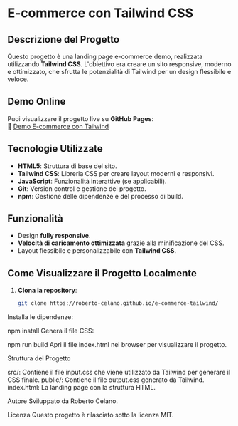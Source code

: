 # E-commerce con Tailwind CSS

## Descrizione del Progetto

Questo progetto è una landing page e-commerce demo, realizzata utilizzando **Tailwind CSS**. L'obiettivo era creare un sito responsive, moderno e ottimizzato, che sfrutta le potenzialità di Tailwind per un design flessibile e veloce.

## Demo Online

Puoi visualizzare il progetto live su **GitHub Pages**:  
🔗 [Demo E-commerce con Tailwind](https://roberto-celano.github.io/e-commerce-tailwind/)

## Tecnologie Utilizzate

- **HTML5**: Struttura di base del sito.
- **Tailwind CSS**: Libreria CSS per creare layout moderni e responsivi.
- **JavaScript**: Funzionalità interattive (se applicabili).
- **Git**: Version control e gestione del progetto.
- **npm**: Gestione delle dipendenze e del processo di build.

## Funzionalità

- Design **fully responsive**.
- **Velocità di caricamento ottimizzata** grazie alla minificazione del CSS.
- Layout flessibile e personalizzabile con **Tailwind CSS**.

## Come Visualizzare il Progetto Localmente

1. **Clona la repository**:
   ```bash
   git clone https://roberto-celano.github.io/e-commerce-tailwind/

Installa le dipendenze:

npm install
Genera il file CSS:

npm run build
Apri il file index.html nel browser per visualizzare il progetto.

Struttura del Progetto

src/: Contiene il file input.css che viene utilizzato da Tailwind per generare il CSS finale.
public/: Contiene il file output.css generato da Tailwind.
index.html: La landing page con la struttura HTML.

Autore
Sviluppato da Roberto Celano.

Licenza
Questo progetto è rilasciato sotto la licenza MIT.